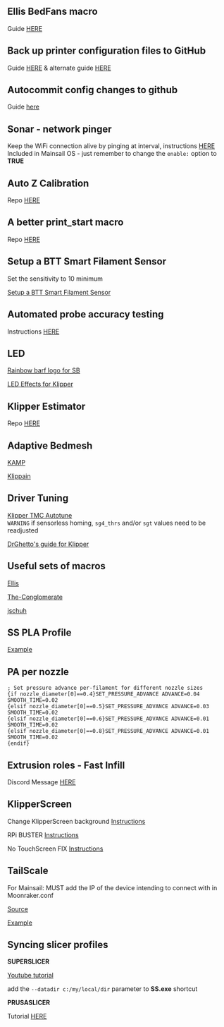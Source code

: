 ## Ellis BedFans macro

Guide [HERE](https://github.com/VoronDesign/VoronUsers/tree/master/printer_mods/Ellis/Bed_Fans)

## Back up printer configuration files to GitHub

Guide [HERE](https://docs.vorondesign.com/community/howto/EricZimmerman/BackupConfigToGithub.html) & alternate guide [HERE](https://lazarofilm.gitbook.io/3d-printing/creating-a-github-backup-for-klipper)

## Autocommit config changes to github

Guide [here](https://github.com/th33xitus/kiauh/wiki/How-to-autocommit-config-changes-to-github%3F)

## Sonar - network pinger

Keep the WiFi connection alive by pinging at interval, instructions [HERE](https://github.com/mainsail-crew/sonar)
Included in Mainsail OS - just remember to change the ```enable:``` option to **TRUE**

## Auto Z Calibration

Repo [HERE](https://github.com/protoloft/klipper_z_calibration)

## A better print_start macro

Repo [HERE](https://github.com/PrintStructor/A-better-print_start-macro)

## Setup a BTT Smart Filament Sensor

Set the sensitivity to 10 minimum

[Setup a BTT Smart Filament Sensor](zhttps://docs.vorondesign.com/community/howto/samwiseg0/btt_smart_filament_sensor.html#setup-a-btt-smart-filament-sensor)

## Automated probe accuracy testing

Instructions [HERE](https://github.com/sporkus/probe_accuracy_tests)

## LED

[Rainbow barf logo for SB](https://github.com/tanaes/whopping_Voron_mods/tree/main/LEDs/Rainbow_Barf_Logo_LED)

[LED Effects for Klipper](https://github.com/julianschill/klipper-led_effect)

## Klipper Estimator

Repo [HERE](https://github.com/Annex-Engineering/klipper_estimator)

## Adaptive Bedmesh

[KAMP](https://github.com/kyleisah/Klipper-Adaptive-Meshing-Purging)

[Klippain](https://github.com/Frix-x/klipper-voron-V2/blob/main/doc/features/adaptive_bed_mesh.md)

## Driver Tuning

[Klipper TMC Autotune](https://github.com/andrewmcgr/klipper_tmc_autotune)  
`WARNING` if sensorless homing, `sg4_thrs` and/or `sgt` values need to be readjusted

[DrGhetto's guide for Klipper](https://github.com/MakerBogans/docs/wiki/TMC-Driver-Tuning)

## Useful sets of macros

[Ellis](https://ellis3dp.com/Print-Tuning-Guide/articles/index_useful_macros.html)

[The-Conglomerate](https://github.com/The-Conglomerate/Voron-Klipper-Common/)

[jschuh](https://github.com/jschuh/klipper-macros/tree/main)

## SS PLA Profile

[Example](https://gist.githubusercontent.com/cmidgley/d6bb5e894def0794fa3e1f154e794aaa/raw/723e58910d8efdbd86f0f36f43d770f766422ba4/Voron%252024%2520SuperSlicer.ini)

## PA per nozzle

```
; Set pressure advance per-filament for different nozzle sizes
{if nozzle_diameter[0]==0.4}SET_PRESSURE_ADVANCE ADVANCE=0.04  SMOOTH_TIME=0.02
{elsif nozzle_diameter[0]==0.5}SET_PRESSURE_ADVANCE ADVANCE=0.03 SMOOTH_TIME=0.02
{elsif nozzle_diameter[0]==0.6}SET_PRESSURE_ADVANCE ADVANCE=0.01  SMOOTH_TIME=0.02
{elsif nozzle_diameter[0]==0.8}SET_PRESSURE_ADVANCE ADVANCE=0.01 SMOOTH_TIME=0.02
{endif}
```

## Extrusion roles - Fast Infill

Discord Message [HERE](https://discord.com/channels/712144492563791922/712144816707731456/1080119195158708276)

## KlipperScreen

Change KlipperScreen background [Instructions](https://www.teamfdm.com/files/file/690-klipper-screen-blue-hexes/)

RPi BUSTER [Instructions](/other/Pi%20Buster%20KlipperScreen%20Instructions)

No TouchScreen FIX [Instructions](/other/No%20touchscreen%20fix)

## TailScale

For Mainsail: MUST add the IP of the device intending to connect with in Moonraker.conf

[Source](https://www.teamfdm.com/forums/topic/1594-tailscale-vpn-and-mobile-raker/)

[Example](https://github.com/ihrapsa/KlipperWrt/issues/21)

## Syncing slicer profiles

**SUPERSLICER**

[Youtube tutorial](https://www.youtube.com/watch?v=n_8kIZWBjhY&t=195s)

add the `--datadir c:/my/local/dir` parameter to **SS.exe** shortcut

**PRUSASLICER**

Tutorial [HERE](https://adambyram.com/2023/01/29/syncing-prusaslicer-configuration/)
